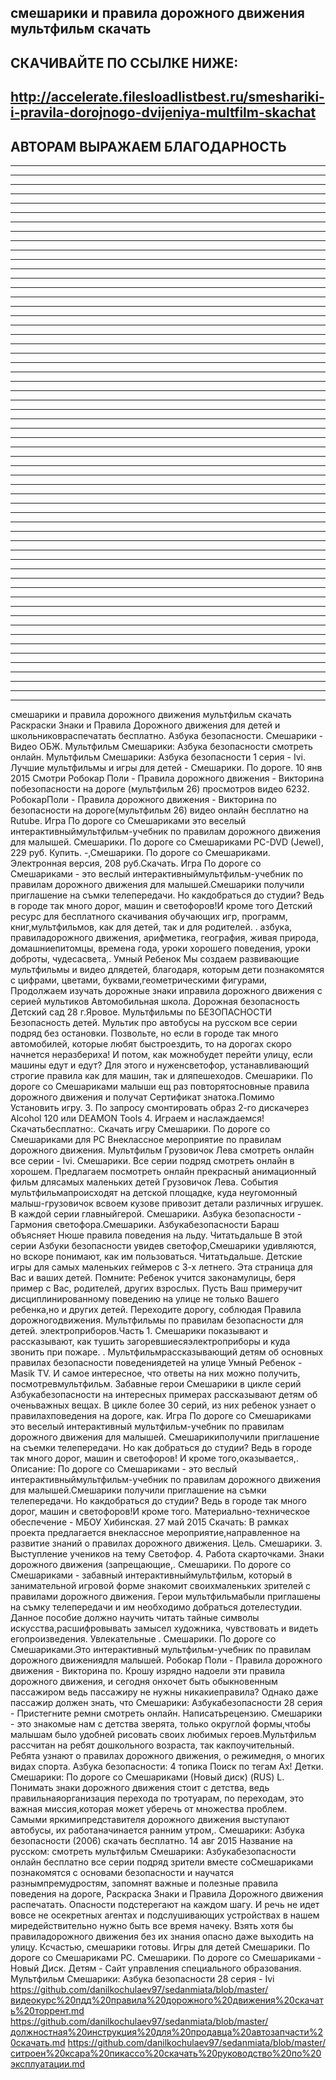 смешарики и правила дорожного движения мультфильм скачать
--------------------------------------------------
СКАЧИВАЙТЕ ПО ССЫЛКЕ НИЖЕ:
--------------------------------------------------
http://accelerate.filesloadlistbest.ru/smeshariki-i-pravila-dorojnogo-dvijeniya-multfilm-skachat
--------------------------------------------------
АВТОРАМ ВЫРАЖАЕМ БЛАГОДАРНОСТЬ
--------------------------------------------------
--------------------------------------------------
--------------------------------------------------
--------------------------------------------------
--------------------------------------------------
--------------------------------------------------
--------------------------------------------------
--------------------------------------------------
--------------------------------------------------
--------------------------------------------------
--------------------------------------------------
--------------------------------------------------
--------------------------------------------------
--------------------------------------------------
--------------------------------------------------
--------------------------------------------------
--------------------------------------------------
--------------------------------------------------
--------------------------------------------------
--------------------------------------------------
--------------------------------------------------
--------------------------------------------------
--------------------------------------------------
--------------------------------------------------
--------------------------------------------------
--------------------------------------------------
--------------------------------------------------
--------------------------------------------------
--------------------------------------------------
--------------------------------------------------
--------------------------------------------------
--------------------------------------------------
--------------------------------------------------
--------------------------------------------------
--------------------------------------------------
--------------------------------------------------
--------------------------------------------------
--------------------------------------------------
--------------------------------------------------
--------------------------------------------------
--------------------------------------------------
--------------------------------------------------
--------------------------------------------------
--------------------------------------------------
--------------------------------------------------
--------------------------------------------------
--------------------------------------------------
--------------------------------------------------
--------------------------------------------------
--------------------------------------------------
--------------------------------------------------
--------------------------------------------------
--------------------------------------------------
--------------------------------------------------
--------------------------------------------------
--------------------------------------------------
--------------------------------------------------
--------------------------------------------------
--------------------------------------------------
смешарики и правила дорожного движения мультфильм скачать Раскраски Знаки и Правила Дорожного движения для детей и школьниковраспечатать бесплатно. Азбука безопасности. Смешарики - Видео ОБЖ. Мультфильм Смешарики: Азбука безопасности смотреть онлайн. Мультфильм Смешарики: Азбука безопасности 1 серия - Ivi. Лучшие мультфильмы и игры для детей - Смешарики. По дороге. 10 янв 2015  Смотри Робокар Поли - Правила дорожного движения - Викторина побезопасности на дороге (мультфильм 26) просмотров видео 6232. РобокарПоли - Правила дорожного движения - Викторина по безопасности на дороге(мультфильм 26) видео онлайн бесплатно на Rutube. Игра По дороге со Смешариками  это веселый интерактивныймультфильм-учебник по правилам дорожного движения для малышей. Смешарики. По дороге со Смешариками PC-DVD (Jewel), 229 руб. Купить. -,Смешарики. По дороге со Смешариками. Электронная версия, 208 руб.Скачать. Игра По дороге со Смешариками - это веслый интерактивныймультфильм-учебник по правилам дорожного движения для малышей.Смешарики получили приглашение на съмки телепередачи. Но какдобраться до студии? Ведь в городе так много дорог, машин и светофоров!И кроме того
Детский ресурс для бесплатного скачивания обучающих игр, программ, книг,мультфильмов, как для детей, так и для родителей. . азбука, правиладорожного движения, арифметика, география, живая природа, домашниепитомцы, времена года, уроки хорошего поведения, уроки доброты, чудесасвета,. Умный Ребенок  Мы создаем развивающие мультфильмы и видео длядетей, благодаря, которым дети познакомятся с цифрами, цветами, буквами,геометрическими фигурами,  Продолжаем изучать дорожные знаки иправила дорожного движения с серией мультиков Автомобильная школа. Дорожная безопасность  Детский сад 28 г.Яровое. Мультфильмы по БЕЗОПАСНОСТИ  Безопасность детей. Мультик про автобусы на русском все серии подряд без остановки. Позвольте, но если в городе так много автомобилей, которые любят быстроездить, то на дорогах скоро начнется неразбериха! И потом, как можнобудет перейти улицу, если машины едут и едут? Для этого и нуженсветофор, устанавливающий строгие правила как для машин, так и дляпешеходов. Смешарики. По дороге со Смешариками  малыши ещ раз повторятосновные правила дорожного движения и получат Сертификат знатока.Помимо  Установить игру. 3. По запросу смонтировать образ 2-го дискачерез Alcohol 120 или DEAMON Tools 4. Играем и наслаждаемся! Скачатьбесплатно:. Скачать игру Смешарики. По дороге со Смешариками для PC
Внеклассное мероприятие по правилам дорожного движения. Мультфильм Грузовичок Лева смотреть онлайн все серии  - Ivi. Смешарики. Все серии подряд смотреть онлайн в хорошем. Предлагаем посмотреть онлайн прекрасный анимационный фильм длясамых маленьких детей Грузовичок Лева. События мультфильмапроисходят на детской площадке, куда неугомонный малыш-грузовичок всвоем кузове привозит детали различных игрушек. В каждой серии главныйгерой. Смешарики. Азбука безопасности - Гармония светофора.Смешарики. Азбукабезопасности  Бараш объясняет Нюше правила поведения на льду. Читатьдальше  В этой серии Азбуки безопасности  увидев светофор,Смешарики удивляются, но вскоре понимают, как им пользоваться. Читатьдальше. Детские игры для самых маленьких геймеров с 3-х летнего. Эта страница для Вас и ваших детей. Помните: Ребенок учится законамулицы, беря пример с Вас, родителей, других взрослых. Пусть Ваш примеручит дисциплинированному поведению на улице не только Вашего ребенка,но и других детей. Переходите дорогу, соблюдая Правила дорожногодвижения. Мультфильмы по правилам безопасности для детей.  электроприборов.Часть 1. Смешарики показывают и рассказывают, как тушить загоревшиесяэлектроприборы и куда звонить при пожаре. . Мультфильмрассказывающий детям об основных правилах безопасности поведениядетей на улице
Умный Ребенок - Masik TV. И самое интересное, что ответы на них можно получить, посмотревмультфильм. Забавные герои Смешарики в цикле серий Азбукабезопасности на интересных примерах рассказывают детям об оченьважных вещах. В цикле более 30 серий, из них ребенок узнает о правилахповедения на дороге, как. Игра По дороге со Смешариками  это веселый интерактивный мультфильм-учебник по правилам дорожного движения для малышей. Смешарикиполучили приглашение на съемки телепередачи. Но как добраться до студии? Ведь в городе так много дорог, машин и светофоров! И кроме того,оказывается,. Описание: По дороге со Смешариками - это веслый интерактивныймультфильм-учебник по правилам дорожного движения для малышей.Смешарики получили приглашение на съмки телепередачи. Но какдобраться до студии? Ведь в городе так много дорог, машин и светофоров!И кроме того. Материально-техническое обеспечение - МБОУ Хибинская. 27 май 2015  Скачать:  В рамках проекта предлагается внеклассное мероприятие,направленное на развитие знаний о правилах дорожного движения. Цель. Смешарики. 3. Выступление учеников на тему Светофор. 4. Работа скарточками. Знаки дорожного движения (запрещающие,. Смешарики. По дороге со Смешариками - забавный интерактивныймультфильм, который в занимательной игровой форме знакомит своихмаленьких зрителей с правилами дорожного движения. Герои мультфильмабыли приглашены на съмку телепередачи и им необходимо добраться дотелестудии. Данное пособие должно научить читать тайные символы искусства,расшифровывать замысел художника, чувствовать и видеть егопроизведения. Увлекательные . Смешарики. По дороге со Смешариками.Это интерактивный мультфильм-учебник по правилам дорожного движениядля малышей.
Робокар Поли - Правила дорожного движения - Викторина по. Крошу изрядно надоели эти правила дорожного движения, и сегодня онхочет быть обыкновенным пассажиром  ведь пассажиру не нужны никакиеправила? Однако даже пассажир должен знать, что  Смешарики: Азбукабезопасности 28 серия - Пристегните ремни смотреть онлайн. Написатьрецензию. Смешарики - это знакомые нам с детства зверята, только округлой формы,чтобы малышам было удобней рисовать своих любимых героев.Мультфильм рассчитан на ребят дошкольного возраста, так какпоучительный. Ребята узнают о правилах дорожного движения, о режимедня, о многих видах спорта. Азбука безопасности: 4 топика Поиск по тегам  Ах! Детки. Смешарики: По дороге со Смешариками (Новый диск) (RUS) L. Понимать знаки дорожного движения стоит с детства, ведь правильнаяорганизация перехода по тротуарам, по переходам, это важная миссия,которая может уберечь от множества проблем. Самыми яркимипредставителя дорожного движения выступают автобусы, их работаначинается ранним утром,. Смешарики: Азбука безопасности (2006) скачать бесплатно. 14 авг 2015  Название на русском: смотреть мультфильм Смешарики: Азбукабезопасности онлайн бесплатно все серии подряд  зрители вместе соСмешариками познакомятся с основами безопасности и научатся разнымпремудростям, запомнят важные и полезные правила поведения на дороге,
Раскраска Знаки и Правила Дорожного движения распечатать. Опасности подстерегают на каждом шагу. И речь не идет вовсе не осекретных агентах и подслушивающих устройствах  в нашем миредействительно нужно быть все время начеку. Взять хотя бы правиладорожного движения  без их знания опасно даже выходить на улицу. Ксчастью, смешарики готовы. Игры для детей  Смешарики. По дороге со Смешариками PC. Смешарики. По дороге со Смешариками - Новый Диск. Детям - Сайт управления специального образования. Мультфильм Смешарики: Азбука безопасности 28 серия - Ivi
https://github.com/danilkochulaev97/sedanmiata/blob/master/видеокурс%20пдд%20правила%20дорожного%20движения%20скачать%20торрент.md
https://github.com/danilkochulaev97/sedanmiata/blob/master/должностная%20инструкция%20для%20продавца%20автозапчасти%20скачать.md
https://github.com/danilkochulaev97/sedanmiata/blob/master/ситроен%20ксара%20пикассо%20скачать%20руководство%20по%20эксплуатации.md
